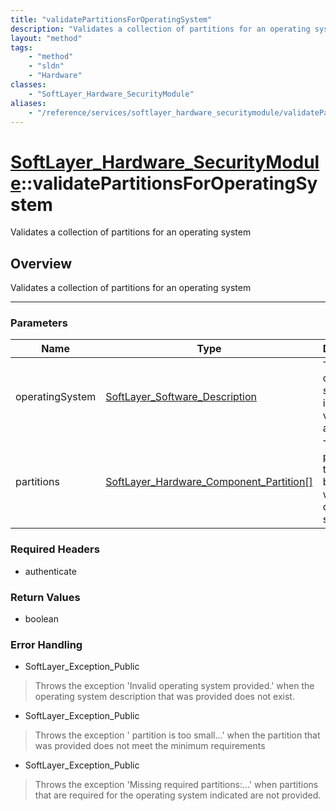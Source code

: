 ```yaml
---
title: "validatePartitionsForOperatingSystem"
description: "Validates a collection of partitions for an operating system"
layout: "method"
tags:
    - "method"
    - "sldn"
    - "Hardware"
classes:
    - "SoftLayer_Hardware_SecurityModule"
aliases:
    - "/reference/services/softlayer_hardware_securitymodule/validatePartitionsForOperatingSystem"
---
```

# [SoftLayer_Hardware_SecurityModule](/reference/services/SoftLayer_Hardware_SecurityModule)::validatePartitionsForOperatingSystem

Validates a collection of partitions for an operating system


## Overview 
Validates a collection of partitions for an operating system

-----

### Parameters 
|Name | Type | Description |
| --- | --- | --- |
|operatingSystem| <a href='/reference/datatypes/SoftLayer_Software_Description'>SoftLayer_Software_Description </a>| The operating system that is to be verified against.|
|partitions| <a href='/reference/datatypes/SoftLayer_Hardware_Component_Partition'>SoftLayer_Hardware_Component_Partition[] </a>| The partitions that are to be used with the operating system.|


### Required Headers
* authenticate


### Return Values
* boolean



### Error Handling

* SoftLayer_Exception_Public 

> Throws the exception 'Invalid operating system provided.' when the operating system description that was provided does not exist. 

* SoftLayer_Exception_Public 

> Throws the exception '<partition> partition is too small...' when the partition that was provided does not meet the minimum requirements 

* SoftLayer_Exception_Public 

> Throws the exception 'Missing required partitions:...' when partitions that are required for the operating system indicated are not provided. 



